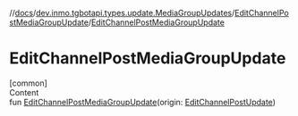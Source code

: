 //[docs](../../../index.md)/[dev.inmo.tgbotapi.types.update.MediaGroupUpdates](../index.md)/[EditChannelPostMediaGroupUpdate](index.md)/[EditChannelPostMediaGroupUpdate](-edit-channel-post-media-group-update.md)



# EditChannelPostMediaGroupUpdate  
[common]  
Content  
fun [EditChannelPostMediaGroupUpdate](-edit-channel-post-media-group-update.md)(origin: [EditChannelPostUpdate](../../dev.inmo.tgbotapi.types.update/-edit-channel-post-update/index.md))  



